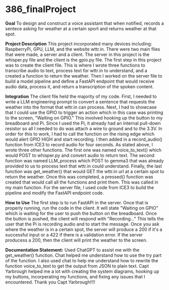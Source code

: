 # 386_finalProject

**Goal**
To design and construct a voice assistant that when notified, records a sentece asking for weather at a certain sport and returns weather at that spot.

**Project Description** 
This project incorporated many devices including: RaspberryPi, GPU, LLM, and the website wttr.in. There were two main files that were made, a server and a client. The server in this project is the whisper.py file and the client is the gpio.py file.
 The first step in this project was to create the client file. This is where I wrote three functions to transcribe audio to text, process text for wttr.in to understand, and a created a function to return the weather. Then I worked on the server file to build a model pipeline and define a FastAPI endpoint that would receive audio data, process it, and return a transcription of the spoken content. 

**Integration**
The client file held the majority of my code. First, I needed to write a LLM engineering prompt to convert a sentence that requests the weather into the format that wttr.in can process. Next, I had to showcase that I could use the GPIO to trigger an action which in this case was printing to the screen, "Waiting on GPIO." This involved hooking up the button to my breadboard and Pi. Since I used the Pi, it already had an internal pull-down resistor so all I needed to do was attach a wire to ground and to the 3.3V. In order for this to work, I had to call the function on the rising edge which would alert GPIO HIGH and start recording. I then added in a record_audio() function from ICE3 to record audio for four seconds. As stated above, I wrote three other functions. The first one was named voice_to_text() which would POST to whisper.py and convert audio to return text. The second function was named LLM_process which POST to gemma3 that was already provided to us to process text that wttr.in could understand. Finally, the last function was get_weather() that would GET the wttr.in url at a certain spot to return the weather. Once this was completed, a pressed() function was created that would call all the functions and print them. This
was called in my main function. For the server file, I used code from ICE3 to build the pipeline and modify the FastAPI endpoint code. 

**How to Use** 
The first step is to run FastAPI in the server. Once that is properly running, run the code in the client. It will state "Waiting on GPIO" which is waiting for the user to push the button on the breadboard. Once the button is pushed, the client will respond with "Recording..." This tells the user that the Pi is recording audio and to start the message. Once you ask where the weather is in a certain spot, the server will produce a 200 if it's a successful input or a 422 if there is a validation error. If the server producess a 200, then the client will print the weather to the screen.

**Documentation Statement:**
 Used ChatGPT to assist me with the get_weather() function. Chat helped me understand how to use the try part of the function. I also used chat to help me understand how to rewrite the function voice_to_text to get the output from JSON to plain text. Capt Yarbrough helped me a lot with creating the system diagrams, hooking up my buttons, incorperating my functions, and fixing any issues that I encountered. Thank you Capt Yarbrough!!!!
